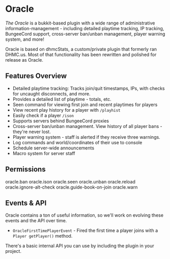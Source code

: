 # Oracle

*The Oracle* is a bukkit-based plugin with a wide range of administrative information-management - including detailed playtime tracking, IP tracking, BungeeCord support, cross-server ban/unban management, player warning system, and more!

Oracle is based on dhmcStats, a custom/private plugin that formerly ran DHMC.us. Most of that functionality has been rewritten and polished for release as Oracle.



## Features Overview

- Detailed playtime tracking: Tracks join/quit timestamps, IPs, with checks for uncaught disconnects, and more.
- Provides a detailed list of playtime - totals, etc.
- Seen command for viewing first join and recent playtimes for players
- View recent play history for a player with `/playhist`
- Easily check if a player `/ison` 
- Supports servers behind BungeeCord proxies
- Cross-server ban/unban management. View history of all player bans - they're never lost.
- Player warning system - staff is alerted if they receive three warnings.
- Log commands and world/coordinates of their use to console
- Schedule server-wide announcements
- Macro system for server staff


## Permissions

oracle.ban
oracle.ison
oracle.seen
oracle.unban
oracle.reload
oracle.ignore-alt-check
oracle.guide-book-on-join
oracle.warn


## Events & API
 
Oracle contains a ton of useful information, so we'll work on evolving these events and the API over time.
 
- `OracleFirstTimePlayerEvent` - Fired the first time a player joins with a `Player getPlayer()` method.

There's a basic internal API you can use by including the plugin in your project.